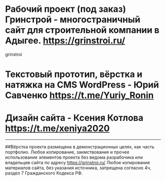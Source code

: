 # Рабочий проект (под заказ) Гринстрой - многостраничный сайт для строительной компании в Адыгее. https://grinstroi.ru/
grinstroi
# Текстовый прототип, вёрстка и натяжка на CMS WordPress - Юрий Савченко https://t.me/Yuriy_Ronin
# Дизайн сайта - Ксения Котлова https://t.me/xeniya2020

---
##Вёрстка проекта размещена в демонстрационных целях, как часть портфолио. Любое копирование, заимствование и прочее использование элементов проекта без ведома разрабочика или владельцев сайта 
по адресу https://grinstroi.ru/ Любое копирование материалов сайта, без указания источника, запрещена согласно 4ч, раздел 7 Гражданского Кодекса РФ. 
